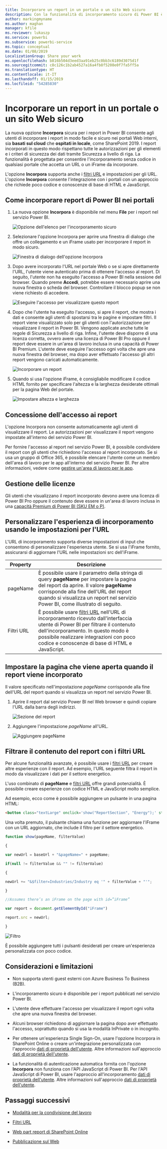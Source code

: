 ```yaml
---
title: Incorporare un report in un portale o un sito Web sicuro
description: Con la funzionalità di incorporamento sicuro di Power BI è possibile consentire agli utenti di incorporare report nei portali Web interni in modo facile e sicuro.
author: markingmyname
ms.author: maghan
manager: kfile
ms.reviewer: lukaszp
ms.service: powerbi
ms.subservice: powerbi-service
ms.topic: conceptual
ms.date: 01/08/2019
LocalizationGroup: Share your work
ms.openlocfilehash: b816b504d3eed3aa91eb25c0bb3c6189d3075d1f
ms.sourcegitcommit: c8c126c1b2ab4527a16a4fb8f5208e0f7fa5ff5a
ms.translationtype: HT
ms.contentlocale: it-IT
ms.lasthandoff: 01/15/2019
ms.locfileid: "54285830"
---
```

# <a name="embed-a-report-in-a-secure-portal-or-website"></a>Incorporare un report in un portale o un sito Web sicuro

La nuova opzione **Incorpora** sicura per i report in Power BI consente agli utenti di incorporare i report in modo facile e sicuro nei portali Web interni, sia **basati sul cloud** che **ospitati in locale**, come SharePoint 2019. I report incorporati in questo modo rispettano tutte le autorizzazioni per gli elementi e i criteri di sicurezza dei dati tramite Sicurezza a livello di riga. La funzionalità è progettata per consentire l'incorporamento senza codice in qualsiasi portale che accetta un URL o un iFrame da incorporare.

L'opzione **Incorpora** supporta anche i [filtri URL](service-url-filters.md) e impostazioni per gli URL. L'opzione **Incorpora** consente l'integrazione con i portali con un approccio che richiede poco codice e conoscenze di base di HTML e JavaScript.

## <a name="how-to-embed-power-bi-reports-into-portals"></a>Come **incorporare** report di Power BI nei portali

1. La nuova opzione **Incorpora** è disponibile nel menu **File** per i report nel servizio Power BI.

    ![Opzione dell'elenco per l'incorporamento sicuro](media/service-embed-secure/secure-embed-drop-down-menu.png)

2. Selezionare l'opzione Incorpora per aprire una finestra di dialogo che offre un collegamento e un iFrame usato per incorporare il report in modo sicuro.

    ![Finestra di dialogo dell'opzione Incorpora](media/service-embed-secure/secure-embed-code-dialog.png)

3. Dopo avere incorporato l'URL nel portale Web o se si apre direttamente l'URL, l'utente viene autenticato prima di ottenere l'accesso al report. Di seguito, l'utente non ha eseguito l'accesso a Power BI nella sessione del browser. Quando preme **Accedi**, potrebbe essere necessario aprire una nuova finestra o scheda del browser. Controllare il blocco popup se non viene richiesto di accedere.

    ![Eseguire l'accesso per visualizzare questo report](media/service-embed-secure/secure-embed-sign-in.png)

4. Dopo che l'utente ha eseguito l'accesso, si apre il report, che mostra i dati e consente agli utenti di spostarsi tra le pagine e impostare filtri. Il report viene visualizzato solo per gli utenti con l'autorizzazione per visualizzare il report in Power BI. Vengono applicate anche tutte le regole di Sicurezza a livello di riga. Infine, l'utente deve disporre di una licenza corretta, ovvero avere una licenza di Power BI Pro oppure il report deve essere in un'area di lavoro inclusa in una capacità di Power BI Premium. L'utente deve eseguire l'accesso ogni volta che apre una nuova finestra del browser, ma dopo aver effettuato l'accesso gli altri report vengono caricati automaticamente.

    ![Incorporare un report](media/service-embed-secure/secure-embed-report.png)

5. Quando si usa l'opzione iFrame, è consigliabile modificare il codice HTML fornito per specificare l'altezza e la larghezza desiderate ottimali per la pagina Web del portale.

    ![Impostare altezza e larghezza](media/service-embed-secure/secure-embed-size.png)

## <a name="granting-access-to-reports"></a>Concessione dell'accesso ai report

L'opzione Incorpora non consente automaticamente agli utenti di visualizzare il report. Le autorizzazioni per visualizzare il report vengono impostate all'interno del servizio Power BI.

Per fornire l'accesso al report nel servizio Power BI, è possibile condividere il report con gli utenti che richiedono l'accesso al report incorporato. Se si usa un gruppo di Office 365, è possibile elencare l'utente come un membro dell'area di lavoro per le app all'interno del servizio Power BI. Per altre informazioni, vedere come [gestire un'area di lavoro per le app](service-manage-app-workspace-in-power-bi-and-office-365.md).

## <a name="licensing"></a>Gestione delle licenze

Gli utenti che visualizzano il report incorporato devono avere una licenza di Power BI Pro oppure il contenuto deve essere in un'area di lavoro inclusa in una [capacità Premium di Power BI (SKU EM o P)](service-admin-premium-purchase.md).

## <a name="customize-your-embed-experience-using-url-settings"></a>Personalizzare l'esperienza di incorporamento usando le impostazioni per l'URL

L'URL di incorporamento supporta diverse impostazioni di input che consentono di personalizzare l'esperienza utente. Se si usa l'iFrame fornito, assicurarsi di aggiornare l'URL nelle impostazioni src dell'iFrame.

| Property  | Descrizione  |  |  |  |
|--------------|-----------------------------------------------------------------------------------------------------------------------------------------------------------------------------------------------------------------------|---|---|---|
| pageName  | È possibile usare il parametro della stringa di query **pageName** per impostare la pagina del report da aprire. Il valore **pageName** corrisponde alla fine dell'URL del report quando si visualizza un report nel servizio Power BI, come illustrato di seguito. |  |  |  |
| Filtri URL  | È possibile usare [filtri URL](service-url-filters.md) nell'URL di incorporamento ricevuto dall'interfaccia utente di Power BI per filtrare il contenuto dell'incorporamento. In questo modo è possibile realizzare integrazioni con poco codice e conoscenze di base di HTML e JavaScript.  |  |  |  |

## <a name="set-which-page-opens-when-the-report-is-embedded"></a>Impostare la pagina che viene aperta quando il report viene incorporato

Il valore specificato nell'impostazione *pageName* corrisponde alla fine dell'URL del report quando si visualizza un report nel servizio Power BI.

1. Aprire il report dal servizio Power BI nel Web browser e quindi copiare l'URL dalla barra degli indirizzi.

    ![Sezione del report](media/service-embed-secure/secure-embed-report-section.png)

2. Aggiungere l'impostazione *pageName* all'URL.

    ![Aggiungere pageName](media/service-embed-secure/secure-embed-append-page-name.png)

## <a name="filter-report-content-using-url-filters"></a>Filtrare il contenuto del report con i filtri URL

Per alcune funzionalità avanzate, è possibile usare i [filtri URL](service-url-filters.md) per creare altre esperienze con il report. Ad esempio, l'URL seguente filtra il report in modo da visualizzare i dati per il settore energetico.

L'uso combinato di **pageName** e [filtri URL](service-url-filters.md) offre grandi potenzialità. È possibile creare esperienze con codice HTML e JavaScript molto semplice.

Ad esempio, ecco come è possibile aggiungere un pulsante in una pagina HTML:

```html
<button class="textLarge" onclick='show("ReportSection", "Energy");' style="display: inline-block;">Show Energy</button>
```

Una volta premuto, il pulsante chiama una funzione per aggiornare l'iFrame con un URL aggiornato, che include il filtro per il settore energetico.

```javascript
function show(pageName, filterValue)

{

var newUrl = baseUrl + "&pageName=" + pageName;

if(null != filterValue && "" != filterValue)

{

newUrl += "&$filter=Industries/Industry eq '" + filterValue + "'";

}

//Assumes there’s an iFrame on the page with id=”iFrame”

var report = document.getElementById("iFrame")

report.src = newUrl;

}
```

![Filtro](media/service-embed-secure/secure-embed-filter.png)

È possibile aggiungere tutti i pulsanti desiderati per creare un'esperienza personalizzata con poco codice. 

## <a name="considerations-and-limitations"></a>Considerazioni e limitazioni

* Non supporta utenti guest esterni con Azure Business To Business (B2B).

* L'incorporamento sicuro è disponibile per i report pubblicati nel servizio Power BI.

* L'utente deve effettuare l'accesso per visualizzare il report ogni volta che apre una nuova finestra del browser.

* Alcuni browser richiedono di aggiornare la pagina dopo aver effettuato l'accesso, soprattutto quando si usa la modalità InPrivate o in incognito.

* Per ottenere un'esperienza Single Sign-On, usare l'opzione Incorpora in SharePoint Online o creare un'integrazione personalizzata con l'approccio [dati di proprietà dell'utente](developer/embed-sample-for-your-organization.md). Altre informazioni sull'approccio [dati di proprietà dell'utente](developer/embed-sample-for-your-organization.md).

* La funzionalità di autenticazione automatica fornita con l'opzione **Incorpora** non funziona con l'API JavaScript di Power BI. Per l'API JavaScript di Power BI, usare l'approccio all'incorporamento [dati di proprietà dell'utente](developer/embed-sample-for-your-organization.md). Altre informazioni sull'approccio [dati di proprietà dell'utente](developer/embed-sample-for-your-organization.md).

## <a name="next-steps"></a>Passaggi successivi

* [Modalità per la condivisione del lavoro](service-how-to-collaborate-distribute-dashboards-reports.md)

* [Filtri URL](service-url-filters.md)

* [Web part report di SharePoint Online](service-embed-report-spo.md)

* [Pubblicazione sul Web](service-publish-to-web.md)